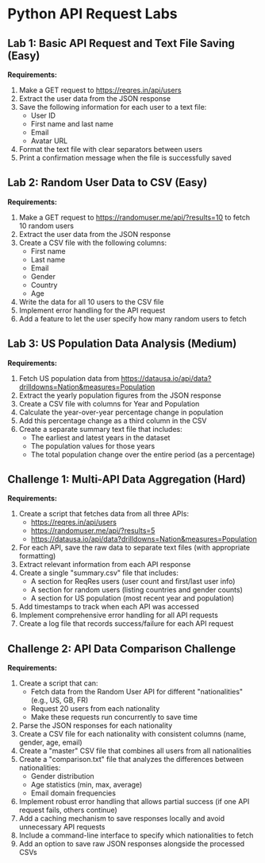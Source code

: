 # Python API Request Labs

## Lab 1: Basic API Request and Text File Saving (Easy)
**Requirements:**
1. Make a GET request to https://reqres.in/api/users
2. Extract the user data from the JSON response
3. Save the following information for each user to a text file:
   - User ID
   - First name and last name
   - Email
   - Avatar URL
4. Format the text file with clear separators between users
5. Print a confirmation message when the file is successfully saved

## Lab 2: Random User Data to CSV (Easy)
**Requirements:**
1. Make a GET request to https://randomuser.me/api/?results=10 to fetch 10 random users
2. Extract the user data from the JSON response
3. Create a CSV file with the following columns:
   - First name
   - Last name
   - Email
   - Gender
   - Country
   - Age
4. Write the data for all 10 users to the CSV file
5. Implement error handling for the API request
6. Add a feature to let the user specify how many random users to fetch

## Lab 3: US Population Data Analysis (Medium)
**Requirements:**
1. Fetch US population data from https://datausa.io/api/data?drilldowns=Nation&measures=Population
2. Extract the yearly population figures from the JSON response
3. Create a CSV file with columns for Year and Population
4. Calculate the year-over-year percentage change in population
5. Add this percentage change as a third column in the CSV
6. Create a separate summary text file that includes:
   - The earliest and latest years in the dataset
   - The population values for those years
   - The total population change over the entire period (as a percentage)

## Challenge 1: Multi-API Data Aggregation (Hard)
**Requirements:**
1. Create a script that fetches data from all three APIs:
   - https://reqres.in/api/users
   - https://randomuser.me/api/?results=5
   - https://datausa.io/api/data?drilldowns=Nation&measures=Population
2. For each API, save the raw data to separate text files (with appropriate formatting)
3. Extract relevant information from each API response
4. Create a single "summary.csv" file that includes:
   - A section for ReqRes users (user count and first/last user info)
   - A section for random users (listing countries and gender counts)
   - A section for US population (most recent year and population)
5. Add timestamps to track when each API was accessed
6. Implement comprehensive error handling for all API requests
7. Create a log file that records success/failure for each API request

## Challenge 2: API Data Comparison Challenge 
**Requirements:**
1. Create a script that can:
   - Fetch data from the Random User API for different "nationalities" (e.g., US, GB, FR)
   - Request 20 users from each nationality
   - Make these requests run concurrently to save time
2. Parse the JSON responses for each nationality
3. Create a CSV file for each nationality with consistent columns (name, gender, age, email)
4. Create a "master" CSV file that combines all users from all nationalities
5. Create a "comparison.txt" file that analyzes the differences between nationalities:
   - Gender distribution
   - Age statistics (min, max, average)
   - Email domain frequencies
6. Implement robust error handling that allows partial success (if one API request fails, others continue)
7. Add a caching mechanism to save responses locally and avoid unnecessary API requests
8. Include a command-line interface to specify which nationalities to fetch
9. Add an option to save raw JSON responses alongside the processed CSVs

